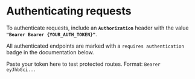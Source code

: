 # Authenticating requests

To authenticate requests, include an **`Authorization`** header with the value **`"Bearer Bearer {YOUR_AUTH_TOKEN}"`**.

All authenticated endpoints are marked with a `requires authentication` badge in the documentation below.

Paste your token here to test protected routes. Format: <code>Bearer eyJhbGci...</code>
